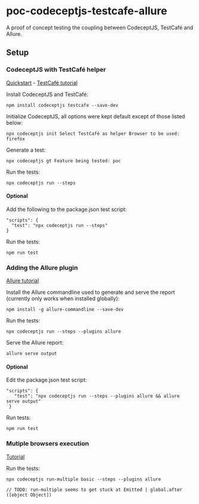 # poc-codeceptjs-testcafe-allure
 A proof of concept testing the coupling between CodeceptJS, TestCafé and Allure.
 
 ## Setup
 ### CodeceptJS with TestCafé helper 
 [Quickstart](https://codecept.io/quickstart/) - [TestCafé tutorial]( https://codecept.io/testcafe/)
 
 Install CodeceptJS and TestCafé: 
 
 `npm install codeceptjs testcafe --save-dev`
 
 Initialize CodeceptJS, all options were kept default except of those listed below:
 
 `npx codeceptjs init
    Select TestCafé as helper
    Browser to be used: firefox`
 
 Generate a test:
 
 `npx codeceptjs gt
    Feature being tested: poc`
 
 Run the tests:
 
 `npx codeceptjs run --steps`

 #### Optional
 Add the following to the package.json test script:
 
  ```
  "scripts": {
    "test": "npx codeceptjs run --steps"
  }
  ```
  
 Run the tests:
 
 `npm run test`

### Adding the Allure plugin
[Allure tutorial](https://codecept.io/plugins/#allure)
 
 Install the Allure commandline used to generate and serve the report (currently only works when installed globally):
 
 `npm install -g allure-commandline --save-dev`
 
 Run the tests:
 
 `npx codeceptjs run --steps --plugins allure`
 
 Serve the Allure report:
 
 `allure serve output`

#### Optional
 Edit the package.json test script:
 
 ```
 "scripts": {
    "test": "npx codeceptjs run --steps --plugins allure && allure serve output"
  } 
  ```
  
 Run tests:
 
 `npm run test`


### Mutiple browsers execution
[Tutorial](https://codecept.io/parallel/#multiple-browsers-execution)

Run the tests:

`npx codeceptjs run-multiple basic --steps --plugins allure`

`// TODO: run-multiple seems to get stuck at Emitted | global.after ([object Object])`